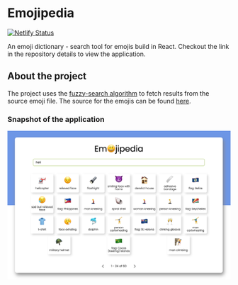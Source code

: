 # Emojipedia

[![Netlify Status](https://api.netlify.com/api/v1/badges/876cd34a-43b6-4996-8427-060916d1d9a3/deploy-status)](https://app.netlify.com/sites/emojiipedia/deploys)

An emoji dictionary - search tool for emojis build in React.
Checkout the link in the repository details to view the application.

## About the project

The project uses the [fuzzy-search algorithm](https://fusejs.io/) to fetch results from the source emoji file. The source for the emojis can be found [here](https://raw.githubusercontent.com/github/gemoji/master/db/emoji.json).

### Snapshot of the application

<img src="out/1.png" alt="applicatino interface snapshot">
